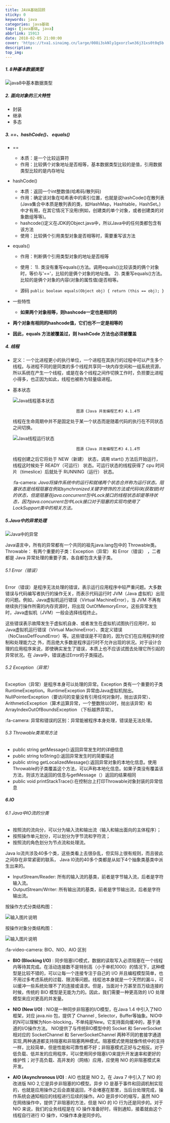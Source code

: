 ```yaml
---
title: JAVA基础回顾
sticky: 0
keywords: java
categories: java基础
tags: [java基础, java]
abbrlink: 15913
date: 2018-02-05 21:00:00
cover: 'https://tva1.sinaimg.cn/large/008i3skNly1gxorzlwn36j31xs0t0q5b.jpg'
description:
top_img:
---
```



##### 1. 8种基本数据类型

![java8中基本数据类型](https://images.gitee.com/uploads/images/2019/1001/160806_dbece76c_5028606.jpeg "java8中基本数据类型")
##### 2. 面向对象的三大特性
 - 封装
 - 继承
 - 多态
##### 3. ==、hashCode()、 equals()
- ==
  - 本质：是一个比较运算符
  - 作用：比较俩个对象地址是否相等，基本数据类型比较的是值，引用数据类型比较的是内存地址  

- hashCode() 
   - 本质：返回一个int整数值(哈希码/散列码)
   - 作用：确定该对象在哈希表中的索引位置，也就是说hashCode()在散列表(Java集合中本质是散列表的类，如HashMap，Hashtable，HashSet。)中才有用，在其它情况下没用(例如，创建类的单个对象，或者创建类的对象数组等等)。
   - hashcode()定义在JDK的Object.java中，所以Java中的任何类都包含有该方法
   - 使用：比较俩个引用类型对象是否相等时，需要重写该方法
- equals()
   - 作用：判断俩个引用类型对象的地址是否相等
   - 使用：
           1). 类没有重写equals()方法。调用equals()比较该类的俩个对象时，等价与'=='，比较的是俩个对象的地址值。
           2). 类重写equals()方法。比较的是俩个对象的内容(对象的属性值)是否相等。

   - 源码
     `public boolean equals(Object obj) {
          return (this == obj);
      }` 
-  一些特性
   -  **如果两个对象相等，则hashcode一定也是相同的** 
  -  **两个对象有相同的hashcode值，它们也不一定是相等的** 
  -  **因此，equals 方法被覆盖过，则 hashCode 方法也必须被覆盖** 

##### 4. 线程
  - 定义：一个比进程更小的执行单位，一个进程在其执行的过程中可以产生多个线程。与进程不同的是同类的多个线程共享同一块内存空间和一组系统资源，所以系统在产生一个线程，或是在各个线程之间作切换工作时，负担要比进程小得多，也正因为如此，线程也被称为轻量级进程。
  - 基本状态

    ![Java线程基本状态](https://images.gitee.com/uploads/images/2019/0929/170959_5599a2cf_5028606.png "java线程基本状态")
    
                                    图源《Java 并发编程艺术》4.1.4节

    线程在生命周期中并不是固定处于某一个状态而是随着代码的执行在不同状态之间切换。

    ![Java线程运行状态](https://images.gitee.com/uploads/images/2019/0929/171406_4883b913_5028606.png "java线程运行状态")

                                    图源《Java 并发编程艺术》4.1.4节

    线程创建之后它将处于 NEW（新建） 状态，调用 start() 方法后开始运行，线程这时候处于 READY（可运行） 状态。可运行状态的线程获得了 cpu 
    时间片（timeslice）后就处于 RUNNING（运行） 状态。

     :fa-camera:   _Java将操作系统中的运行和就绪两个状态合并称为运行状态。阻塞状态是线程阻塞在例如synchronized关键字修饰的方法或代码块(获取锁)时的状态，但是阻塞在java.concurrent包中Lock接口的线程状态却是等待状态，因为java.concurrent包中Lock接口对于阻塞的实现均使用了LockSupport类中的相关方法。_ 
    
##### 5.Java中的异常处理

![Java中的异常](https://images.gitee.com/uploads/images/2019/1001/161103_c8b3c9c9_5028606.png "在这里输入图片标题")

Java语言中，所有的异常都有一个共同的祖先java.lang包中的 Throwable类。Throwable： 有两个重要的子类：Exception（异常） 和 Error（错误） ，二者都是 Java 异常处理的重要子类，各自都包含大量子类。

###### 5.1 Error（错误）

Error（错误）是程序无法处理的错误，表示运行应用程序中较严重问题。大多数错误与代码编写者执行的操作无关，而表示代码运行时 JVM（Java 虚拟机）出现的问题。例如，Java虚拟机运行错误（Virtual MachineError），当 JVM 不再有继续执行操作所需的内存资源时，将出现 OutOfMemoryError。这些异常发生时，Java虚拟机（JVM）一般会选择线程终止。

这些错误表示故障发生于虚拟机自身、或者发生在虚拟机试图执行应用时，如Java虚拟机运行错误（Virtual MachineError）、类定义错误（NoClassDefFoundError）等。这些错误是不可查的，因为它们在应用程序的控制和处理能力之 外，而且绝大多数是程序运行时不允许出现的状况。对于设计合理的应用程序来说，即使确实发生了错误，本质上也不应该试图去处理它所引起的异常状况。在 Java中，错误通过Error的子类描述。


###### 5.2 Exception（异常）

Exception（异常）是程序本身可以处理的异常。Exception 类有一个重要的子类 RuntimeException。RuntimeException 异常由Java虚拟机抛出。NullPointerException（要访问的变量没有引用任何对象时，抛出该异常）、ArithmeticException（算术运算异常，一个整数除以0时，抛出该异常）和 ArrayIndexOutOfBoundsException （下标越界异常）。

:fa-camera:  异常和错误的区别：异常能被程序本身处理，错误是无法处理。

###### 5.3 Throwable类常用方法

- public string getMessage():返回异常发生时的详细信息
- public string toString():返回异常发生时的简要描述
- public string getLocalizedMessage():返回异常对象的本地化信息。使用Throwable的子类覆盖这个方法，可以声称本地化信息。如果子类没有覆盖该方法，则该方法返回的信息与getMessage（）返回的结果相同
- public void printStackTrace():在控制台上打印Throwable对象封装的异常信息


##### 6.IO

###### 6.1 Java中IO流的分类

- 按照流的流向分，可以分为输入流和输出流（输入和输出面向的主体程序）；
- 按照操作单元划分，可以划分为字节流和字符流；
- 按照流的角色划分为节点流和处理流。

Java Io流共涉及40多个类，这些类看上去很杂乱，但实际上很有规则，而且彼此之间存在非常紧密的联系， Java I0流的40多个类都是从如下4个抽象类基类中派生出来的。

- InputStream/Reader: 所有的输入流的基类，前者是字节输入流，后者是字符输入流。
- OutputStream/Writer: 所有输出流的基类，前者是字节输出流，后者是字符输出流。

按操作方式分类结构图：

![输入图片说明](https://images.gitee.com/uploads/images/2019/1001/162446_95e3a29e_5028606.png "在这里输入图片标题")

按操作对象分类结构图：


![输入图片说明](https://images.gitee.com/uploads/images/2019/1001/162536_27245fc5_5028606.png "在这里输入图片标题")


 :fa-video-camera: BIO、NIO、AIO 区别

-  **BIO (Blocking I/O)** : 同步阻塞I/O模式，数据的读取写入必须阻塞在一个线程内等待其完成。在活动连接数不是特别高（小于单机1000）的情况下，这种模型是比较不错的，可以让每一个连接专注于自己的 I/O 并且编程模型简单，也不用过多考虑系统的过载、限流等问题。线程池本身就是一个天然的漏斗，可以缓冲一些系统处理不了的连接或请求。但是，当面对十万甚至百万级连接的时候，传统的 BIO 模型是无能为力的。因此，我们需要一种更高效的 I/O 处理模型来应对更高的并发量。

-  **NIO (New I/O)** : NIO是一种同步非阻塞的I/O模型，在Java 1.4 中引入了NIO框架，对应 java.nio 包，提供了 Channel , Selector，Buffer等抽象。NIO中的N可以理解为Non-blocking，不单纯是New。它支持面向缓冲的，基于通道的I/O操作方法。 NIO提供了与传统BIO模型中的 Socket 和 ServerSocket 相对应的 SocketChannel 和 ServerSocketChannel 两种不同的套接字通道实现,两种通道都支持阻塞和非阻塞两种模式。阻塞模式使用就像传统中的支持一样，比较简单，但是性能和可靠性都不好；非阻塞模式正好与之相反。对于低负载、低并发的应用程序，可以使用同步阻塞I/O来提升开发速率和更好的维护性；对于高负载、高并发的（网络）应用，应使用 NIO 的非阻塞模式来开发。


-  **AIO (Asynchronous I/O)** : AIO 也就是 NIO 2。在 Java 7 中引入了 NIO 的改进版 NIO 2,它是异步非阻塞的IO模型。异步 IO 是基于事件和回调机制实现的，也就是应用操作之后会直接返回，不会堵塞在那里，当后台处理完成，操作系统会通知相应的线程进行后续的操作。AIO 是异步IO的缩写，虽然 NIO 在网络操作中，提供了非阻塞的方法，但是 NIO 的 IO 行为还是同步的。对于 NIO 来说，我们的业务线程是在 IO 操作准备好时，得到通知，接着就由这个线程自行进行 IO 操作，IO操作本身是同步的。